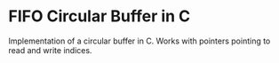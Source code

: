 # FIFO Circular Buffer in C
Implementation of a circular buffer in C. Works with pointers pointing to read and write indices.
